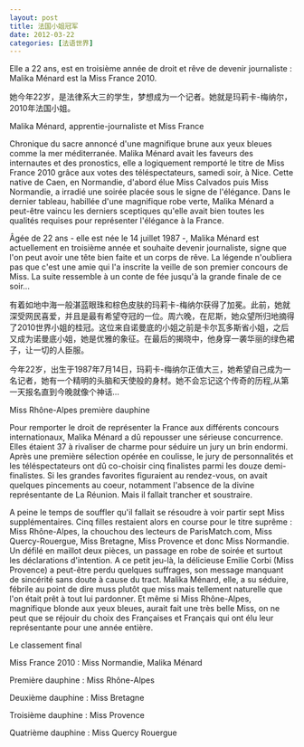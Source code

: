 ```yaml
---
layout: post
title: 法国小姐冠军
date: 2012-03-22
categories: [法语世界]  
---
```


Elle a 22 ans, est en troisième année de droit et rêve de devenir journaliste : Malika Ménard est la Miss France 2010.

她今年22岁，是法律系大三的学生，梦想成为一个记者。她就是玛莉卡-梅纳尔，2010年法国小姐。

Malika Ménard, apprentie-journaliste et Miss France

Chronique du sacre annoncé d'une magnifique brune aux yeux bleues comme la mer méditerranée. Malika Ménard avait les faveurs des internautes et des pronostics, elle a logiquement remporté le titre de Miss France 2010 grâce aux votes des téléspectateurs, samedi soir, à Nice. Cette native de Caen, en Normandie, d'abord élue Miss Calvados puis Miss Normandie, a irradié une soirée placée sous le signe de l'élégance. Dans le dernier tableau, habillée d'une magnifique robe verte, Malika Ménard a peut-être vaincu les derniers sceptiques qu'elle avait bien toutes les qualités requises pour représenter l'élégance à la France.

Âgée de 22 ans - elle est née le 14 juillet 1987 -, Malika Ménard est actuellement en troisième année et souhaite devenir journaliste, signe que l'on peut avoir une tête bien faite et un corps de rêve. La légende n'oubliera pas que c'est une amie qui l'a inscrite la veille de son premier concours de Miss. La suite ressemble à un conte de fée jusqu'à la grande finale de ce soir...

有着如地中海一般湛蓝眼珠和棕色皮肤的玛莉卡-梅纳尔获得了加冕。此前，她就深受网民喜爱，并且是最有希望夺冠的一位。周六晚，在尼斯，她众望所归地摘得了2010世界小姐的桂冠。这位来自诺曼底的小姐之前是卡尔瓦多斯省小姐，之后又成为诺曼底小姐，她是优雅的象征。在最后的揭晓中，他身穿一袭华丽的绿色裙子，让一切的人臣服。

今年22岁，出生于1987年7月14日，玛莉卡-梅纳尔正值大三，她希望自己成为一名记者，她有一个精明的头脑和天使般的身材。她不会忘记这个传奇的历程,从第一天报名直到今晚就像个神话...

Miss Rhône-Alpes première dauphine

Pour remporter le droit de représenter la France aux différents concours internationaux, Malika Ménard a dû repousser une sérieuse concurrence. Elles étaient 37 à rivaliser de charme pour séduire un jury un brin endormi. Après une première sélection opérée en coulisse, le jury de personnalités et les téléspectateurs ont dû co-choisir cinq finalistes parmi les douze demi-finalistes. Si les grandes favorites figuraient au rendez-vous, on avait quelques pincements au coeur, notamment l'absence de la divine représentante de La Réunion. Mais il fallait trancher et soustraire.

A peine le temps de souffler qu'il fallait se résoudre à voir partir sept Miss supplémentaires. Cinq filles restaient alors en course pour le titre suprême : Miss Rhône-Alpes, la chouchou des lecteurs de ParisMatch.com, Miss Quercy-Rouergue, Miss Bretagne, Miss Provence et donc Miss Normandie. Un défilé en maillot deux pièces, un passage en robe de soirée et surtout les déclarations d'intention. A ce petit jeu-là, la délicieuse Emilie Corbi (Miss Provence) a peut-être perdu quelques suffrages, son message manquant de sincérité sans doute à cause du tract. Malika Ménard, elle, a su séduire, fébrile au point de dire muss plutôt que miss mais tellement naturelle que l'on était prêt à tout lui pardonner. Et même si Miss Rhône-Alpes, magnifique blonde aux yeux bleues, aurait fait une très belle Miss, on ne peut que se réjouir du choix des Françaises et Français qui ont élu leur représentante pour une année entière.

Le classement final

Miss France 2010 : Miss Normandie, Malika Ménard

Première dauphine : Miss Rhône-Alpes

Deuxième dauphine : Miss Bretagne

Troisième dauphine : Miss Provence

Quatrième dauphine : Miss Quercy Rouergue
